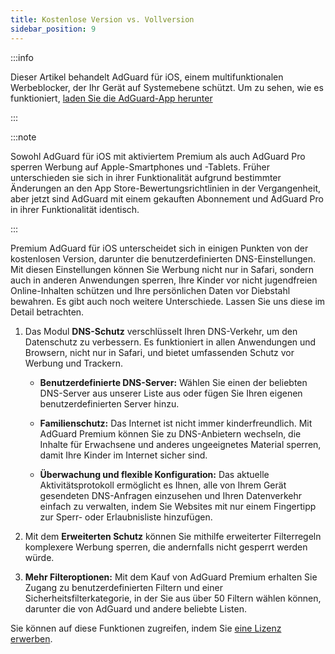 ```yaml
---
title: Kostenlose Version vs. Vollversion
sidebar_position: 9
---
```


:::info

Dieser Artikel behandelt AdGuard für iOS, einem multifunktionalen Werbeblocker, der Ihr Gerät auf Systemebene schützt. Um zu sehen, wie es funktioniert, [laden Sie die AdGuard-App herunter](https://agrd.io/download-kb-adblock)

:::

:::note

Sowohl AdGuard für iOS mit aktiviertem Premium als auch AdGuard Pro sperren Werbung auf Apple-Smartphones und -Tablets. Früher unterschieden sie sich in ihrer Funktionalität aufgrund bestimmter Änderungen an den App Store-Bewertungsrichtlinien in der Vergangenheit, aber jetzt sind AdGuard mit einem gekauften Abonnement und AdGuard Pro in ihrer Funktionalität identisch.

:::

Premium AdGuard für iOS unterscheidet sich in einigen Punkten von der kostenlosen Version, darunter die benutzerdefinierten DNS-Einstellungen. Mit diesen Einstellungen können Sie Werbung nicht nur in Safari, sondern auch in anderen Anwendungen sperren, Ihre Kinder vor nicht jugendfreien Online-Inhalten schützen und Ihre persönlichen Daten vor Diebstahl bewahren. Es gibt auch noch weitere Unterschiede. Lassen Sie uns diese im Detail betrachten.

1. Das Modul **DNS-Schutz** verschlüsselt Ihren DNS-Verkehr, um den Datenschutz zu verbessern. Es funktioniert in allen Anwendungen und Browsern, nicht nur in Safari, und bietet umfassenden Schutz vor Werbung und Trackern.

   - **Benutzerdefinierte DNS-Server:** Wählen Sie einen der beliebten DNS-Server aus unserer Liste aus oder fügen Sie Ihren eigenen benutzerdefinierten Server hinzu.

   - **Familienschutz:** Das Internet ist nicht immer kinderfreundlich. Mit AdGuard Premium können Sie zu DNS-Anbietern wechseln, die Inhalte für Erwachsene und anderes ungeeignetes Material sperren, damit Ihre Kinder im Internet sicher sind.

   - **Überwachung und flexible Konfiguration:** Das aktuelle Aktivitätsprotokoll ermöglicht es Ihnen, alle von Ihrem Gerät gesendeten DNS-Anfragen einzusehen und Ihren Datenverkehr einfach zu verwalten, indem Sie Websites mit nur einem Fingertipp zur Sperr- oder Erlaubnisliste hinzufügen.

2. Mit dem **Erweiterten Schutz** können Sie mithilfe erweiterter Filterregeln komplexere Werbung sperren, die andernfalls nicht gesperrt werden würde.

3. **Mehr Filteroptionen:** Mit dem Kauf von AdGuard Premium erhalten Sie Zugang zu benutzerdefinierten Filtern und einer Sicherheitsfilterkategorie, in der Sie aus über 50 Filtern wählen können, darunter die von AdGuard und andere beliebte Listen.

Sie können auf diese Funktionen zugreifen, indem Sie [eine Lizenz erwerben](https://adguard.com/license.html).
